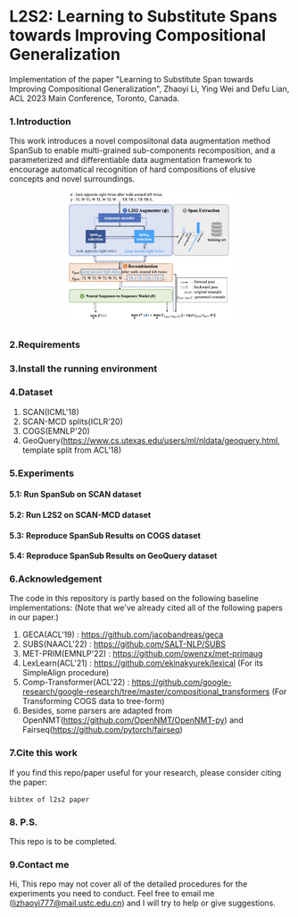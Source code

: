 # L2S2: Learning to Substitute Spans towards Improving Compositional Generalization
Implementation of the paper "Learning to Substitute Span towards Improving Compositional Generalization", Zhaoyi Li, Ying Wei and Defu Lian, ACL 2023 Main Conference, Toronto, Canada.
### 1.Introduction
This work introduces a novel composiitonal data augmentation method SpanSub to enable multi-grained sub-components recomposition, and a parameterized and differentiable data augmentation framework to encourage automatical recognition of hard compositions of elusive concepts and novel surroundings.
<div align="center">
<img src="./figures/l2s2.jpg" width="60%">
</div>

### 2.Requirements

### 3.Install the running environment

### 4.Dataset
1. SCAN(ICML'18)
2. SCAN-MCD splits(ICLR'20)
3. COGS(EMNLP'20)
4. GeoQuery(https://www.cs.utexas.edu/users/ml/nldata/geoquery.html, template split from ACL'18)

### 5.Experiments
#### 5.1: Run SpanSub on SCAN dataset

#### 5.2: Run L2S2 on SCAN-MCD dataset

#### 5.3: Reproduce SpanSub Results on COGS dataset

#### 5.4: Reproduce SpanSub Results on GeoQuery dataset

### 6.Acknowledgement
The code in this repository is partly based on the following baseline implementations: (Note that we've already cited all of the following papers in our paper.)
1. GECA(ACL'19) : https://github.com/jacobandreas/geca 
2. SUBS(NAACL'22) : https://github.com/SALT-NLP/SUBS 
3. MET-PRIM(EMNLP'22) : https://github.com/owenzx/met-primaug 
4. LexLearn(ACL'21) : https://github.com/ekinakyurek/lexical (For its SimpleAlign procedure)
5. Comp-Transformer(ACL'22) : https://github.com/google-research/google-research/tree/master/compositional_transformers (For Transforming COGS data to tree-form)
6. Besides, some parsers are adapted from OpenNMT(https://github.com/OpenNMT/OpenNMT-py) and Fairseq(https://github.com/pytorch/fairseq)

### 7.Cite this work
If you find this repo/paper useful for your research, please consider citing the paper:
```
bibtex of l2s2 paper
```
### 8. P.S.
This repo is to be completed.

### 9.Contact me
Hi, This repo may not cover all of the detailed procedures for the experiments you need to conduct. Feel free to email me (lizhaoyi777@mail.ustc.edu.cn) and I will try to help or give suggestions.
